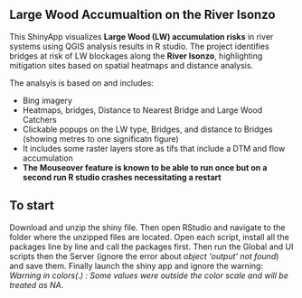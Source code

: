 ## Large Wood Accumualtion on the River Isonzo ##
This ShinyApp visualizes **Large Wood (LW) accumulation risks** in river systems using QGIS analysis results in R studio. 
The project identifies bridges at risk of LW blockages along the **River Isonzo**, 
highlighting mitigation sites based on spatial heatmaps and distance analysis. 

The analsyis is based on and includes:
- Bing imagery
- Heatmaps, bridges, Distance to Nearest Bridge and Large Wood Catchers
- Clickable popups on the LW type, Bridges, and distance to Bridges (showing metres to one significatn figure)
- It includes some raster layers store as tifs that include a DTM and flow accumulation
- **The Mouseover feature is known to be able to run once but on a second run R studio crashes necessitating a restart**

## To start ##
Download and unzip the shiny file. Then open RStudio and navigate to the folder where the unzipped files are located. Open each script, install all the packages line by line and call the packages first. Then run the Global and UI scripts then the Server (ignore the error about *object 'output' not found*) and save them. Finally launch the shiny app and ignore the warning: *Warning in colors(.) :
  Some values were outside the color scale and will be treated as NA*.

